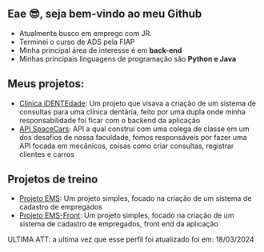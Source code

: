 ## Eae 😎, seja bem-vindo ao meu Github

- Atualmente busco em emprego com JR.
- Terminei o curso de ADS pela FIAP
- Minha principal área de interesse é em **back-end** 
- Minhas principais linguagens de programação são **Python e Java**

## Meus projetos:
- [Clinica iDENTEdade](https://github.com/jeffsdac/identidade): Um projeto que visava a criação de um sistema de consultas para uma clínica dentária, feito por uma dupla onde minha responsabilidade foi ficar com o backend da aplicação
- [API SpaceCars](https://github.com/KamillaLima/Global): API a qual construi com uma colega de classe em um dos desafios de nossa faculdade, fomos responsáveis por fazer uma API focada em mecânicos, coisas como criar consultas, registrar clientes e carros


## Projetos de treino
- [Projeto EMS](https://github.com/jeffsdac/ems-backend): Um projeto simples, focado na criação de um sistema de cadastro de empregados
- [Projeto EMS-Front](https://github.com/jeffsdac/ems-frontend): Um projeto simples, focado na criação de um sistema de cadastro de empregados, front end da aplicação

ULTIMA ATT: a ultima vez que esse perfil foi atualizado foi em: 18/03/2024
<!--
**jeffsdac/jeffsdac** is a ✨ _special_ ✨ repository because its `README.md` (this file) appears on your GitHub profile.

Here are some ideas to get you started:

- 🔭 I’m currently working on ...
- 🌱 I’m currently learning ...
- 👯 I’m looking to collaborate on ...
- 🤔 I’m looking for help with ...
- 💬 Ask me about ...
- 📫 How to reach me: ...
- 😄 Pronouns: ...
- ⚡ Fun fact: ...
-->
